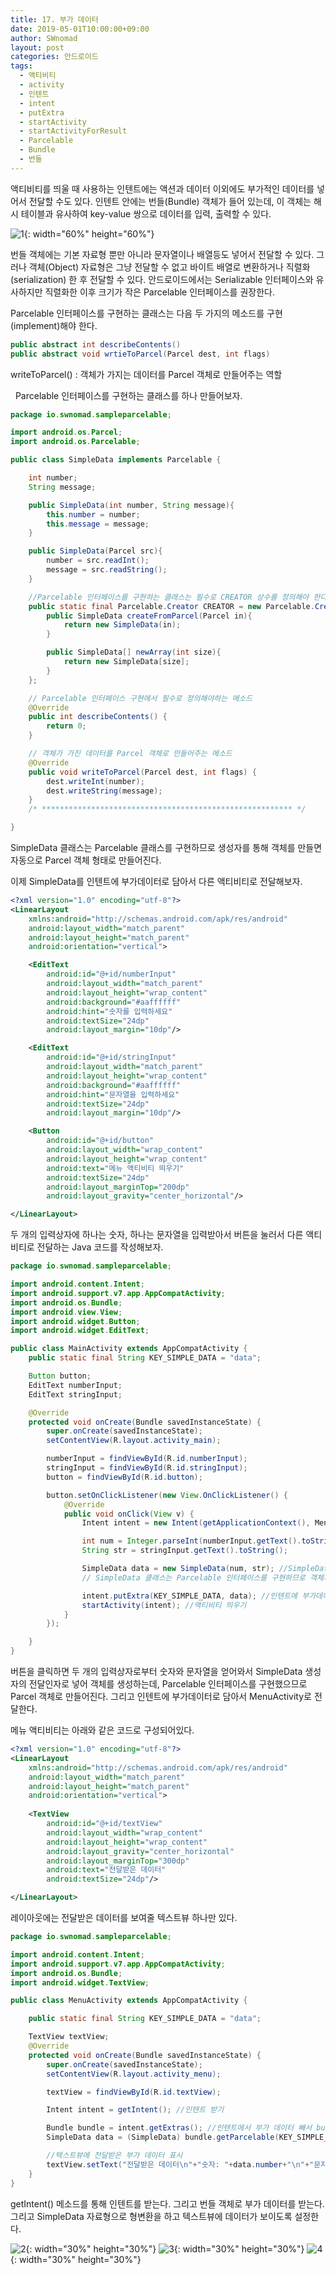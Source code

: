 ```yaml
---
title: 17. 부가 데이터
date: 2019-05-01T10:00:00+09:00
author: SWnomad
layout: post
categories: 안드로이드
tags:
  - 액티비티
  - activity
  - 인텐트
  - intent
  - putExtra
  - startActivity
  - startActivityForResult
  - Parcelable
  - Bundle
  - 번들
---
```


액티비티를 띄울 때 사용하는 인텐트에는 액션과 데이터 이외에도 부가적인 데이터를 넣어서 전달할 수도 있다. 인텐트 안에는 번들(Bundle) 객체가 들어 있는데, 이 객체는 해시 테이블과 유사하여 key-value 쌍으로 데이터를 입력, 출력할 수 있다.

![1](/images/android/17/1.png){: width="60%" height="60%"}

번들 객체에는 기본 자료형 뿐만 아니라 문자열이나 배열등도 넣어서 전달할 수 있다. 그러나 객체(Object) 자료형은 그냥 전달할 수 없고 바이트 배열로 변환하거나 직렬화(serialization) 한 후 전달할 수 있다. 안드로이드에서는 Serializable 인터페이스와 유사하지만 직렬화한 이후 크기가 작은 Parcelable 인터페이스를 권장한다.

Parcelable 인터페이스를 구현하는 클래스는 다음 두 가지의 메소드를 구현(implement)해야 한다.

~~~ java
public abstract int describeContents()
public abstract void wrtieToParcel(Parcel dest, int flags)
~~~

writeToParcel() : 객체가 가지는 데이터를 Parcel 객체로 만들어주는 역할

&nbsp;
Parcelable 인터페이스를 구현하는 클래스를 하나 만들어보자.
~~~ java
package io.swnomad.sampleparcelable;

import android.os.Parcel;
import android.os.Parcelable;

public class SimpleData implements Parcelable {

    int number;
    String message;

    public SimpleData(int number, String message){
        this.number = number;
        this.message = message;
    }

    public SimpleData(Parcel src){
        number = src.readInt();
        message = src.readString();
    }

    //Parcelable 인터페이스를 구현하는 클래스는 필수로 CREATOR 상수를 정의해야 한다.
    public static final Parcelable.Creator CREATOR = new Parcelable.Creator(){
        public SimpleData createFromParcel(Parcel in){
            return new SimpleData(in);
        }

        public SimpleData[] newArray(int size){
            return new SimpleData[size];
        }
    };

    // Parcelable 인터페이스 구현에서 필수로 정의해야하는 메소드
    @Override
    public int describeContents() {
        return 0;
    }

    // 객체가 가진 데이터를 Parcel 객체로 만들어주는 메소드
    @Override
    public void writeToParcel(Parcel dest, int flags) {
        dest.writeInt(number);
        dest.writeString(message);
    }
    /* ******************************************************** */

}
~~~

SimpleData 클래스는 Parcelable 클래스를 구현하므로 생성자를 통해 객체를 만들면 자동으로 Parcel 객체 형태로 만들어진다.

이제 SimpleData를 인텐트에 부가데이터로 담아서 다른 액티비티로 전달해보자.

~~~ xml
<?xml version="1.0" encoding="utf-8"?>
<LinearLayout
    xmlns:android="http://schemas.android.com/apk/res/android"
    android:layout_width="match_parent"
    android:layout_height="match_parent"
    android:orientation="vertical">

    <EditText
        android:id="@+id/numberInput"
        android:layout_width="match_parent"
        android:layout_height="wrap_content"
        android:background="#aaffffff"
        android:hint="숫자를 입력하세요"
        android:textSize="24dp"
        android:layout_margin="10dp"/>

    <EditText
        android:id="@+id/stringInput"
        android:layout_width="match_parent"
        android:layout_height="wrap_content"
        android:background="#aaffffff"
        android:hint="문자열을 입력하세요"
        android:textSize="24dp"
        android:layout_margin="10dp"/>

    <Button
        android:id="@+id/button"
        android:layout_width="wrap_content"
        android:layout_height="wrap_content"
        android:text="메뉴 액티비티 띄우기"
        android:textSize="24dp"
        android:layout_marginTop="200dp"
        android:layout_gravity="center_horizontal"/>

</LinearLayout>
~~~

두 개의 입력상자에 하나는 숫자, 하나는 문자열을 입력받아서 버튼을 눌러서 다른 액티비티로 전달하는 Java 코드를 작성해보자.

~~~ java
package io.swnomad.sampleparcelable;

import android.content.Intent;
import android.support.v7.app.AppCompatActivity;
import android.os.Bundle;
import android.view.View;
import android.widget.Button;
import android.widget.EditText;

public class MainActivity extends AppCompatActivity {
    public static final String KEY_SIMPLE_DATA = "data";

    Button button;
    EditText numberInput;
    EditText stringInput;

    @Override
    protected void onCreate(Bundle savedInstanceState) {
        super.onCreate(savedInstanceState);
        setContentView(R.layout.activity_main);

        numberInput = findViewById(R.id.numberInput);
        stringInput = findViewById(R.id.stringInput);
        button = findViewById(R.id.button);

        button.setOnClickListener(new View.OnClickListener() {
            @Override
            public void onClick(View v) {
                Intent intent = new Intent(getApplicationContext(), MenuActivity.class);

                int num = Integer.parseInt(numberInput.getText().toString());
                String str = stringInput.getText().toString();

                SimpleData data = new SimpleData(num, str); //SimpleData 객체 생성
                // SimpleData 클래스는 Parcelable 인터페이스를 구현하므로 객체가 Parcel 객체 형태로 만들어진다.

                intent.putExtra(KEY_SIMPLE_DATA, data); //인텐트에 부가데이터로 SimpleData 객체 넣기
                startActivity(intent); //액티비티 띄우기
            }
        });

    }
}
~~~

버튼을 클릭하면 두 개의 입력상자로부터 숫자와 문자열을 얻어와서 SimpleData 생성자의 전달인자로 넣어 객체를 생성하는데, Parcelable 인터페이스를 구현했으므로 Parcel 객체로 만들어진다. 그리고 인텐트에 부가데이터로 담아서 MenuActivity로 전달한다.

메뉴 액티비티는 아래와 같은 코드로 구성되어있다.

~~~ xml
<?xml version="1.0" encoding="utf-8"?>
<LinearLayout
    xmlns:android="http://schemas.android.com/apk/res/android"
    android:layout_width="match_parent"
    android:layout_height="match_parent"
    android:orientation="vertical">
    
    <TextView
        android:id="@+id/textView"
        android:layout_width="wrap_content"
        android:layout_height="wrap_content"
        android:layout_gravity="center_horizontal"
        android:layout_marginTop="300dp"
        android:text="전달받은 데이터"
        android:textSize="24dp"/>

</LinearLayout>
~~~

레이아웃에는 전달받은 데이터를 보여줄 텍스트뷰 하나만 있다.

~~~ java
package io.swnomad.sampleparcelable;

import android.content.Intent;
import android.support.v7.app.AppCompatActivity;
import android.os.Bundle;
import android.widget.TextView;

public class MenuActivity extends AppCompatActivity {

    public static final String KEY_SIMPLE_DATA = "data";

    TextView textView;
    @Override
    protected void onCreate(Bundle savedInstanceState) {
        super.onCreate(savedInstanceState);
        setContentView(R.layout.activity_menu);

        textView = findViewById(R.id.textView);

        Intent intent = getIntent(); //인텐트 받기

        Bundle bundle = intent.getExtras(); //인텐트에서 부가 데이터 빼서 bundle 객체로 저장
        SimpleData data = (SimpleData) bundle.getParcelable(KEY_SIMPLE_DATA); //Parcel 객체 빼내서 SimpleData 타입으로 변환

        //텍스트뷰에 전달받은 부가 데이터 표시
        textView.setText("전달받은 데이터\n"+"숫자: "+data.number+"\n"+"문자열: "+data.message);
    }
}
~~~

getIntent() 메소드를 통해 인텐트를 받는다. 그리고 번들 객체로 부가 데이터를 받는다. 그리고 SimpleData 자료형으로 형변환을 하고 텍스트뷰에 데이터가 보이도록 설정한다.

![2](/images/android/17/2.jpg){: width="30%" height="30%"}
![3](/images/android/17/3.jpg){: width="30%" height="30%"}
![4](/images/android/17/4.jpg){: width="30%" height="30%"}